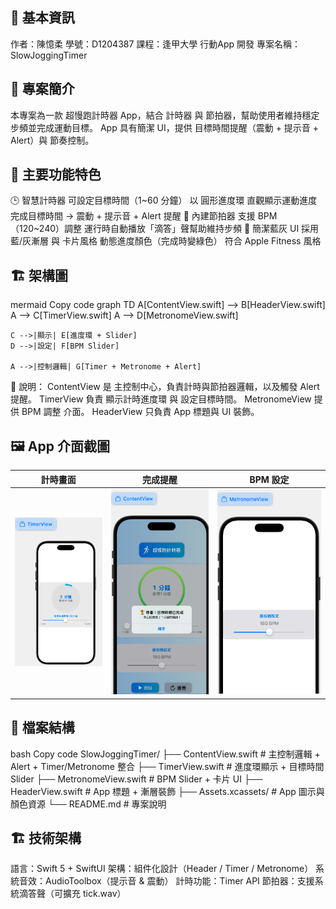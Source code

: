 ## 📌 基本資訊
作者：陳憶柔
學號：D1204387
課程：逢甲大學 行動App 開發
專案名稱：SlowJoggingTimer

## 📱 專案簡介
本專案為一款 超慢跑計時器 App，結合 計時器 與 節拍器，幫助使用者維持穩定步頻並完成運動目標。
App 具有簡潔 UI，提供 目標時間提醒（震動 + 提示音 + Alert）與 節奏控制。

## 📱 主要功能特色

🕒 智慧計時器
可設定目標時間（1~60 分鐘）
以 圓形進度環 直觀顯示運動進度
完成目標時間 → 震動 + 提示音 + Alert 提醒
🎵 內建節拍器
支援 BPM（120~240）調整
運行時自動播放「滴答」聲幫助維持步頻
🎨 簡潔藍灰 UI
採用 藍/灰漸層 與 卡片風格
動態進度顏色（完成時變綠色）
符合 Apple Fitness 風格
## 🏗 架構圖
mermaid
Copy code
graph TD
    A[ContentView.swift] --> B[HeaderView.swift]
    A --> C[TimerView.swift]
    A --> D[MetronomeView.swift]
    
    C -->|顯示| E[進度環 + Slider]
    D -->|設定| F[BPM Slider]
    
    A -->|控制邏輯| G[Timer + Metronome + Alert]
🔹 說明：
ContentView 是 主控制中心，負責計時與節拍器邏輯，以及觸發 Alert 提醒。
TimerView 負責 顯示計時進度環 與 設定目標時間。
MetronomeView 提供 BPM 調整 介面。
HeaderView 只負責 App 標題與 UI 裝飾。


## 🖼️ App 介面截圖

| **計時畫面** | **完成提醒** | **BPM 設定** |
|--------------|-------------|--------------|
| ![Timer](Screenshots/timer.png) | ![Alert](Screenshots/alert.png) | ![Metronome](Screenshots/metronome.png) |


## 🧩 檔案結構
bash
Copy code
SlowJoggingTimer/
├── ContentView.swift      # 主控制邏輯 + Alert + Timer/Metronome 整合
├── TimerView.swift        # 進度環顯示 + 目標時間 Slider
├── MetronomeView.swift    # BPM Slider + 卡片 UI
├── HeaderView.swift       # App 標題 + 漸層裝飾
├── Assets.xcassets/       # App 圖示與顏色資源
└── README.md              # 專案說明

## 🏗 技術架構
語言：Swift 5 + SwiftUI
架構：組件化設計（Header / Timer / Metronome）
系統音效：AudioToolbox（提示音 & 震動）
計時功能：Timer API
節拍器：支援系統滴答聲（可擴充 tick.wav）

